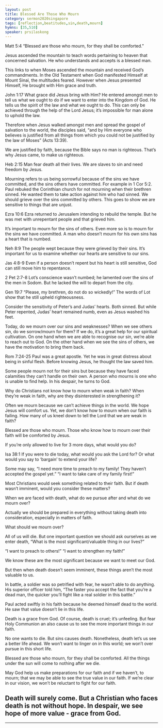 ```yaml
---
layout: post
title: Blessed Are Those Who Mourn
category: sermon2020singapore
tags: [reflection,beatitudes,sin,death,mourn]
hymns: [35,510]
speaker: prsilaskong
---
```

 Matt 5:4
“Blessed are those who mourn, for they shall be comforted.”

Jesus ascended the mountain to teach words pertaining to heaven that concerned salvation. He who understands and accepts is a blessed man. 

This links to when Moses ascended the mountain and received God’s commandments. In the Old Testament when God manifested Himself at Mount Sinai, the multitudes feared. However when Jesus presented Himself, He brought with Him grace and truth. 

John 1:17
What grace did Jesus bring with Him? He entered amongst men to tell us what we ought to do if we want to enter into the Kingdom of God. He tells us the spirit of the law and what we ought to do. This can only be achieved through the help of the Lord Jesus; it’s impossible for man alone to uphold the law. 

Therefore when Jesus walked amongst men and spread the gospel of salvation to the world, the disciples said, “and by Him everyone who believes is justified from all things from which you could not be justified by the law of Moses” (Acts 13:39). 

We are justified by faith, because the Bible says no man is righteous. That’s why Jesus came, to make us righteous. 

Heb 2:15
Man fear death all their lives. We are slaves to sin and need freedom by Jesus. 

Mourning refers to us being sorrowful because of the sins we have committed, and the sins others have committed. For example in 1 Cor 5:2. Paul rebuked the Corinthian church for not mourning when their brethren sinned. He wanted them to take action against him who had sinned. We should grieve over the sins committed by others. This goes to show we are sensitive to things that are unjust. 

Ezra 10:6
Ezra returned to Jerusalem intending to rebuild the temple. But he was met with unrepentant people and that grieved him. 

It’s important to mourn for the sins of others. Even more so is to mourn for the sins we have committed. A man who doesn’t mourn for his own sins has a heart that is numbed. 

Neh 8:9
The people wept because they were grieved by their sins. It’s important for us to examine whether our hearts are sensitive to our sins. 

Jas 4:8-9
Even if a person doesn’t repent but his heart is still sensitive, God can still move him to repentance. 

2 Pet 2:7-8
Lot’s conscience wasn’t numbed; he lamented over the sins of the men in Sodom. But he lacked the will to depart from the city. 

Gen 19:7
“Please, my brethren, do not do so wickedly!”
The words of Lot show that he still upheld righteousness. 

Consider the sensitivity of Peter’s and Judas’ hearts. Both sinned. But while Peter repented, Judas’ heart remained numb, even as Jesus washed his feet.

Today, do we mourn over our sins and weaknesses? When we see others sin, do we sorrow/mourn for them? If we do, it’s a great help for our spiritual cultivation. On one hand when we are able to recognise our sin, we’re able to reach out to God. On the other hand when we see the sins of others, we have the motivation to bring them back. 

Rom 7:24-25
Paul was a great apostle. Yet he was in great distress about being in sinful flesh. Before knowing Jesus, he thought the law saved him. 

Some people mourn not for their sins but because they have faced calamities they can’t handle on their own. A person who mourns is one who is unable to find help. In his despair, he turns to God. 

Why do Christians not know how to mourn when weak in faith? When they’re weak in faith, why are they disinterested in strengthening it?

Often we mourn because we can’t achieve things in the world. We hope Jesus will comfort us. Yet, we don’t know how to mourn when our faith is failing. How many of us kneel down to tell the Lord that we are weak in faith?

Blessed are those who mourn. Those who know how to mourn over their faith will be comforted by Jesus.

If you’re only allowed to live for 3 more days, what would you do?

Isa 38:1
If you were to die today, what would you ask the Lord for? Or what would you say to ‘bargain’ to extend your life?

Some may say, “I need more time to preach to my family! They haven’t accepted the gospel yet.” “I want to take care of my family first!”

Most Christians would seek something related to their faith. But if death wasn’t imminent, would you consider these matters?

When we are faced with death, what do we pursue after and what do we mourn over?

Actually we should be prepared in everything without taking death into consideration, especially in matters of faith. 

What should we mourn over?

All of us will die. But one important question we should ask ourselves as we enter death, “What is the most significant/valuable thing in our lives?”

“I want to preach to others!”
“I want to strengthen my faith!”

We know these are the most significant because we want to meet our God. 

But then when death doesn’t seem imminent, these things aren’t the most valuable to us. 

In battle, a soldier was so petrified with fear, he wasn’t able to do anything. His superior officer told him, “The faster you accept the fact that you’re a dead man, the quicker you’ll fight like a real soldier in this battle.”

Paul acted swiftly in his faith because he deemed himself dead to the world. He saw that value doesn’t lie in this life. 

Death is a grace from God. Of course, death is cruel; it’s unfeeling. But fear Holy Communion an also cause us to see the more important things in our faith. 

No one wants to die. But sins causes death. Nonetheless, death let’s us see a better life ahead. We won’t want to linger on in this world; we won’t over pursue in this short life. 

Blessed are those who mourn, for they shall be comforted. All the things under the sun will come to nothing after we die. 

May God help us make preparations for our faith and if we haven’t, to mourn; that we may be able to see the true value in our faith. If we’re clear in our vision, we won’t be reluctant to fight for our faith. 

Death will surely come. But a Christian who faces death is not without hope. In despair, we see hope of more value - grace from God. 
----
****
